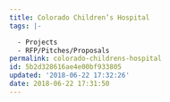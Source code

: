 ```yaml
---
title: Colorado Children’s Hospital
tags: |-

  - Projects
  - RFP/Pitches/Proposals
permalink: colorado-childrens-hospital
id: 5b2d328616ae4e00bf933805
updated: '2018-06-22 17:32:26'
date: 2018-06-22 17:31:50
---
```

